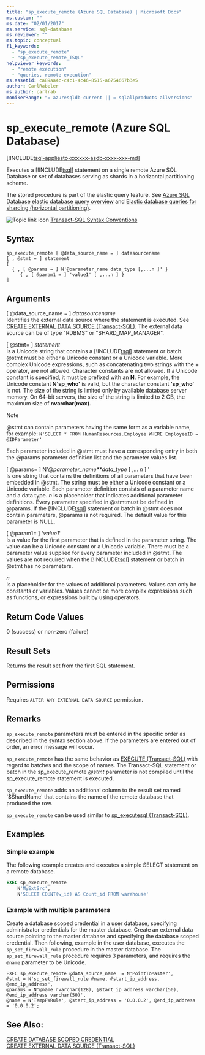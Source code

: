 ```yaml
---
title: "sp_execute_remote (Azure SQL Database) | Microsoft Docs"
ms.custom: ""
ms.date: "02/01/2017"
ms.service: sql-database
ms.reviewer: ""
ms.topic: conceptual
f1_keywords: 
  - "sp_execute_remote"
  - "sp_execute_remote_TSQL"
helpviewer_keywords: 
  - "remote execution"
  - "queries, remote execution"
ms.assetid: ca89aa4c-c4c1-4c46-8515-a6754667b3e5
author: CarlRabeler
ms.author: carlrab
monikerRange: "= azuresqldb-current || = sqlallproducts-allversions"
---
```

# sp_execute_remote (Azure SQL Database)
[!INCLUDE[tsql-appliesto-xxxxxx-asdb-xxxx-xxx-md](../../includes/tsql-appliesto-xxxxxx-asdb-xxxx-xxx-md.md)]

  Executes a [!INCLUDE[tsql](../../includes/tsql-md.md)] statement on a single remote Azure SQL Database or set of databases serving as shards in a horizontal partitioning scheme.  
  
 The stored procedure is part of the elastic query feature.  See [Azure SQL Database elastic database query overview](https://azure.microsoft.com/documentation/articles/sql-database-elastic-query-overview/) and [Elastic database queries for sharding (horizontal partitioning)](https://azure.microsoft.com/documentation/articles/sql-database-elastic-query-horizontal-partitioning/).  
  
 ![Topic link icon](../../database-engine/configure-windows/media/topic-link.gif "Topic link icon") [Transact-SQL Syntax Conventions](../../t-sql/language-elements/transact-sql-syntax-conventions-transact-sql.md)  
  
## Syntax  
  
```  
sp_execute_remote [ @data_source_name = ] datasourcename  
[ , @stmt = ] statement  
[   
  { , [ @params = ] N'@parameter_name data_type [,...n ]' }   
     { , [ @param1 = ] 'value1' [ ,...n ] }  
]  
```  
  
## Arguments  
 [ \@data_source_name = ] *datasourcename*  
 Identifies the external data source where the statement is executed. See [CREATE EXTERNAL DATA SOURCE &#40;Transact-SQL&#41;](../../t-sql/statements/create-external-data-source-transact-sql.md). The external data source can be of type "RDBMS" or "SHARD_MAP_MANAGER".  
  
 [ \@stmt= ] *statement*  
 Is a Unicode string that contains a [!INCLUDE[tsql](../../includes/tsql-md.md)] statement or batch. \@stmt must be either a Unicode constant or a Unicode variable. More complex Unicode expressions, such as concatenating two strings with the + operator, are not allowed. Character constants are not allowed. If a Unicode constant is specified, it must be prefixed with an **N**. For example, the Unicode constant **N'sp_who'** is valid, but the character constant **'sp_who'** is not. The size of the string is limited only by available database server memory. On 64-bit servers, the size of the string is limited to 2 GB, the maximum size of **nvarchar(max)**.  
  
> [!NOTE]  
>  \@stmt can contain parameters having the same form as a variable name, for example: `N'SELECT * FROM HumanResources.Employee WHERE EmployeeID = @IDParameter'`  
  
 Each parameter included in \@stmt must have a corresponding entry in both the \@params parameter definition list and the parameter values list.  
  
 [ \@params= ] N'\@*parameter_name**data_type* [ ,... *n* ] '  
 Is one string that contains the definitions of all parameters that have been embedded in \@stmt. The string must be either a Unicode constant or a Unicode variable. Each parameter definition consists of a parameter name and a data type. *n* is a placeholder that indicates additional parameter definitions. Every parameter specified in \@stmtmust be defined in \@params. If the [!INCLUDE[tsql](../../includes/tsql-md.md)] statement or batch in \@stmt does not contain parameters, \@params is not required. The default value for this parameter is NULL.  
  
 [ \@param1= ] '*value1*'  
 Is a value for the first parameter that is defined in the parameter string. The value can be a Unicode constant or a Unicode variable. There must be a parameter value supplied for every parameter included in \@stmt. The values are not required when the [!INCLUDE[tsql](../../includes/tsql-md.md)] statement or batch in \@stmt has no parameters.  
  
 *n*  
 Is a placeholder for the values of additional parameters. Values can only be constants or variables. Values cannot be more complex expressions such as functions, or expressions built by using operators.  
  
## Return Code Values  
 0 (success) or non-zero (failure)  
  
## Result Sets  
 Returns the result set from the first SQL statement.  
  
## Permissions  
 Requires `ALTER ANY EXTERNAL DATA SOURCE` permission.  
  
## Remarks  
 `sp_execute_remote` parameters must be entered in the specific order as described in the syntax section above. If the parameters are entered out of order, an error message will occur.  
  
 `sp_execute_remote` has the same behavior as [EXECUTE &#40;Transact-SQL&#41;](../../t-sql/language-elements/execute-transact-sql.md) with regard to batches and the scope of names. The Transact-SQL statement or batch in the sp_execute_remote *\@stmt* parameter is not compiled until the sp_execute_remote statement is executed.  
  
 `sp_execute_remote` adds an additional column to the result set named '$ShardName' that contains the name of the remote database that produced the row.  
  
 `sp_execute_remote` can be used similar to [sp_executesql &#40;Transact-SQL&#41;](../../relational-databases/system-stored-procedures/sp-executesql-transact-sql.md).  
  
## Examples  
### Simple example  
 The following example creates and executes a simple SELECT statement on a remote database.  
  
```sql  
EXEC sp_execute_remote  
    N'MyExtSrc',  
    N'SELECT COUNT(w_id) AS Count_id FROM warehouse'   
```  
  
### Example with multiple parameters  
Create a database scoped credential in a user database, specifying administrator credentials for the master database. Create an external data source pointing to the master database and specifying the database scoped credential. Then following, example in the user database, executes the `sp_set_firewall_rule` procedure in the master database. The `sp_set_firewall_rule` procedure requires 3 parameters, and requires the `@name` parameter to be Unicode.

```
EXEC sp_execute_remote @data_source_name  = N'PointToMaster', 
@stmt = N'sp_set_firewall_rule @name, @start_ip_address, @end_ip_address', 
@params = N'@name nvarchar(128), @start_ip_address varchar(50), @end_ip_address varchar(50)',
@name = N'TempFWRule', @start_ip_address = '0.0.0.2', @end_ip_address = '0.0.0.2';
```

## See Also:

[CREATE DATABASE SCOPED CREDENTIAL](../../t-sql/statements/create-database-scoped-credential-transact-sql.md)  
[CREATE EXTERNAL DATA SOURCE (Transact-SQL)](../../t-sql/statements/create-external-data-source-transact-sql.md)  
    

